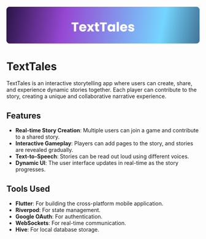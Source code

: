 ![Screenshot](/assets/TextTales.png)
# TextTales

TextTales is an interactive storytelling app where users can create, share, and experience dynamic stories together. Each player can contribute to the story, creating a unique and collaborative narrative experience.

## Features

- **Real-time Story Creation**: Multiple users can join a game and contribute to a shared story.
- **Interactive Gameplay**: Players can add pages to the story, and stories are revealed gradually.
- **Text-to-Speech**: Stories can be read out loud using different voices.
- **Dynamic UI**: The user interface updates in real-time as the story progresses.

## Tools Used

- **Flutter**: For building the cross-platform mobile application.
- **Riverpod**: For state management.
- **Google OAuth**: For authentication.
- **WebSockets**: For real-time communication.
- **Hive**: For local database storage.
